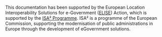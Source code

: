This documentation has been supported by the European Location Interoperability Solutions for e-Government ([ELISE](https://ec.europa.eu/isa2/actions/elise_en)) Action, which is supported by the [ISA² Programme](https://ec.europa.eu/isa2/). ISA² is a programme of the European Commission, supporting the modernisation of public administrations in Europe through the development of eGovernment solutions.
